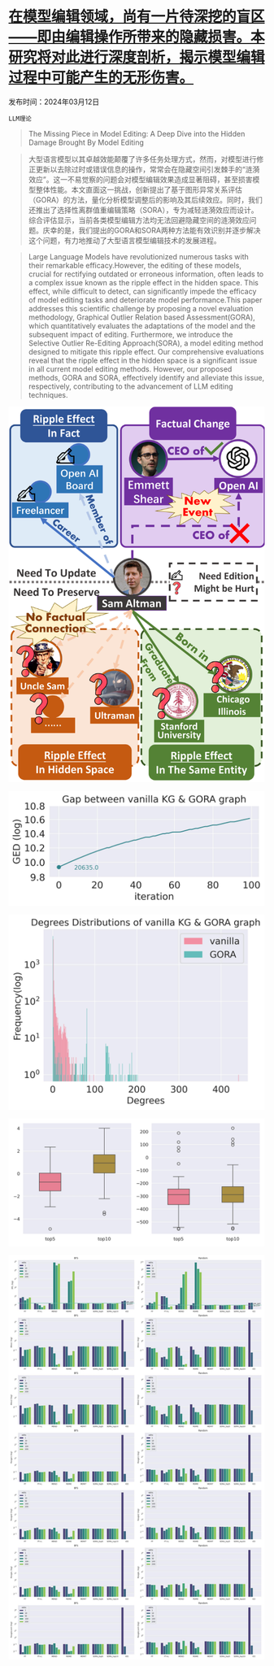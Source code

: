 # [在模型编辑领域，尚有一片待深挖的盲区——即由编辑操作所带来的隐藏损害。本研究将对此进行深度剖析，揭示模型编辑过程中可能产生的无形伤害。](https://arxiv.org/abs/2403.07825)

发布时间：2024年03月12日

`LLM理论`

> The Missing Piece in Model Editing: A Deep Dive into the Hidden Damage Brought By Model Editing

> 大型语言模型以其卓越效能颠覆了许多任务处理方式，然而，对模型进行修正更新以去除过时或错误信息的操作，常常会在隐藏空间引发棘手的“涟漪效应”。这一不易觉察的问题会对模型编辑效果造成显著阻碍，甚至损害模型整体性能。本文直面这一挑战，创新提出了基于图形异常关系评估（GORA）的方法，量化分析模型调整后的影响及其后续效应。同时，我们还推出了选择性离群值重编辑策略（SORA），专为减轻涟漪效应而设计。综合评估显示，当前各类模型编辑方法均无法回避隐藏空间的涟漪效应问题。庆幸的是，我们提出的GORA和SORA两种方法能有效识别并逐步解决这个问题，有力地推动了大型语言模型编辑技术的发展进程。

> Large Language Models have revolutionized numerous tasks with their remarkable efficacy.However, the editing of these models, crucial for rectifying outdated or erroneous information, often leads to a complex issue known as the ripple effect in the hidden space. This effect, while difficult to detect, can significantly impede the efficacy of model editing tasks and deteriorate model performance.This paper addresses this scientific challenge by proposing a novel evaluation methodology, Graphical Outlier Relation based Assessment(GORA), which quantitatively evaluates the adaptations of the model and the subsequent impact of editing. Furthermore, we introduce the Selective Outlier Re-Editing Approach(SORA), a model editing method designed to mitigate this ripple effect. Our comprehensive evaluations reveal that the ripple effect in the hidden space is a significant issue in all current model editing methods. However, our proposed methods, GORA and SORA, effectively identify and alleviate this issue, respectively, contributing to the advancement of LLM editing techniques.

![在模型编辑领域，尚有一片待深挖的盲区——即由编辑操作所带来的隐藏损害。本研究将对此进行深度剖析，揭示模型编辑过程中可能产生的无形伤害。](../../../paper_images/2403.07825/x1.png)

![在模型编辑领域，尚有一片待深挖的盲区——即由编辑操作所带来的隐藏损害。本研究将对此进行深度剖析，揭示模型编辑过程中可能产生的无形伤害。](../../../paper_images/2403.07825/GED.jpg)

![在模型编辑领域，尚有一片待深挖的盲区——即由编辑操作所带来的隐藏损害。本研究将对此进行深度剖析，揭示模型编辑过程中可能产生的无形伤害。](../../../paper_images/2403.07825/Distributions.jpg)

![在模型编辑领域，尚有一片待深挖的盲区——即由编辑操作所带来的隐藏损害。本研究将对此进行深度剖析，揭示模型编辑过程中可能产生的无形伤害。](../../../paper_images/2403.07825/fig4.jpg)

![在模型编辑领域，尚有一片待深挖的盲区——即由编辑操作所带来的隐藏损害。本研究将对此进行深度剖析，揭示模型编辑过程中可能产生的无形伤害。](../../../paper_images/2403.07825/appendix.jpg)